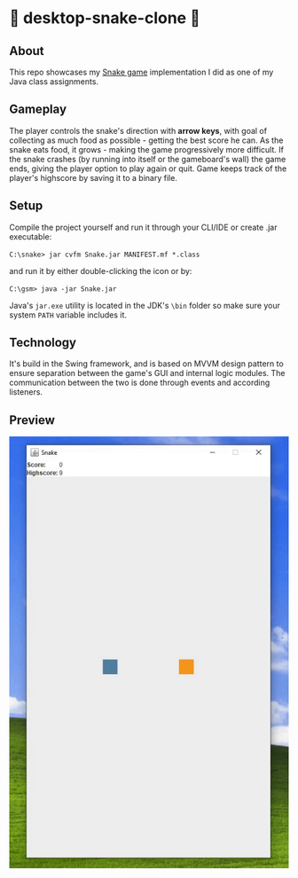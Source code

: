 ﻿# 🐍 desktop-snake-clone 🐍

## About
This repo showcases my [Snake game](https://en.wikipedia.org/wiki/Snake_(video_game_genre)) implementation I did as one 
of my Java class assignments.

## Gameplay
The player controls the snake's direction with **arrow keys**, with goal of collecting as much food as possible - getting the best score he can. 
As the snake eats food, it grows - making the game progressively more difficult. If the snake crashes (by running into itself or the gameboard's wall) the game ends, 
giving the player option to play again or quit. Game keeps track of the player's highscore by saving it to a binary file. 

## Setup
Compile the project yourself and run it through your CLI/IDE or create .jar executable:

`C:\snake> jar cvfm Snake.jar MANIFEST.mf *.class`

and run it by either double-clicking the icon or by:

`C:\gsm> java -jar Snake.jar`

Java's `jar.exe` utility is located in the JDK's `\bin` folder so make sure your system `PATH` variable includes it.

## Technology
It's build in the Swing framework, and is based on MVVM design pattern to 
ensure separation between the game's GUI and internal logic modules. 
The communication between the two is done through events and according listeners.

## Preview
![](res/preview.gif)